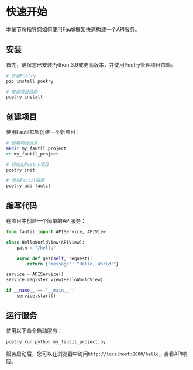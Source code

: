 # 快速开始

本章节将指导您如何使用Fautil框架快速构建一个API服务。

## 安装

首先，确保您已安装Python 3.9或更高版本，并使用Poetry管理项目依赖。

```bash
# 安装Poetry
pip install poetry

# 安装项目依赖
poetry install
```

## 创建项目

使用Fautil框架创建一个新项目：

```bash
# 创建项目目录
mkdir my_fautil_project
cd my_fautil_project

# 初始化Poetry项目
poetry init

# 添加Fautil依赖
poetry add fautil
```

## 编写代码

在项目中创建一个简单的API服务：

```python
from fautil import APIService, APIView

class HelloWorldView(APIView):
    path = "/hello"

    async def get(self, request):
        return {"message": "Hello, World!"}

service = APIService()
service.register_view(HelloWorldView)

if __name__ == "__main__":
    service.start()
```

## 运行服务

使用以下命令启动服务：

```bash
poetry run python my_fautil_project.py
```

服务启动后，您可以在浏览器中访问`http://localhost:8000/hello`，查看API响应。 